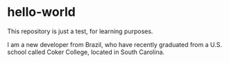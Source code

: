 # hello-world
This repository is just a test, for learning purposes.

I am a new developer from Brazil, who have recently graduated from a U.S. school called Coker College, located in South Carolina.
